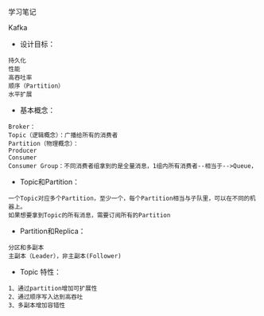 学习笔记

Kafka

* 设计目标：
```
持久化
性能
高吞吐率
顺序（Partition）
水平扩展
```

* 基本概念：

```
Broker：
Topic（逻辑概念）：广播给所有的消费者
Partition（物理概念）：
Producer
Consumer
Consumer Group：不同消费者组拿到的是全量消息，1组内所有消费者--相当于-->Queue，
```

* Topic和Partition：
```
一个Topic对应多个Partition，至少一个，每个Partition相当与子队里，可以在不同的机器上。
如果想要拿到Topic的所有消息，需要订阅所有的Partition
```

* Partition和Replica：
```
分区和多副本
主副本（Leader），非主副本(Follower)
```

* Topic 特性：
```
1、通过partition增加可扩展性
2、通过顺序写入达到高吞吐
3、多副本增加容错性
```